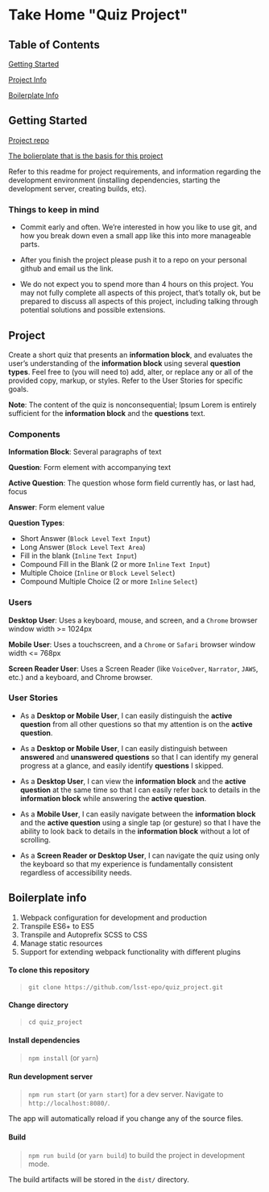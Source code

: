 # Take Home "Quiz Project"

## Table of Contents

[Getting Started](#getting-started)

[Project Info](#project)

[Boilerplate Info](#boilerplate-info)


## Getting Started

[Project repo](https://github.com/lsst-epo/quiz_project)

[The bolierplate that is the basis for this project](https://github.com/lsst-epo/webpack_babel_sass_boilerplate)

Refer to this readme for project requirements, and information regarding the development environment (installing dependencies, starting the development server, creating builds, etc).

### Things to keep in mind

* Commit early and often.  We’re interested in how you like to use git, and how you break down even a small app like this into more manageable parts.  

* After you finish the project please push it to a repo on your personal github and email us the link.

* We do not expect you to spend more than 4 hours on this project.  You may not fully complete all aspects of this project, that’s totally ok, but be prepared to discuss all aspects of this project, including talking through potential solutions and possible extensions.


## Project

Create a short quiz that presents an **information block**, and evaluates the user’s understanding of the **information block** using several **question types**.  Feel free to  (you will need to) add, alter, or replace any or all of the provided copy, markup, or styles. Refer to the User Stories for specific goals.

**Note**: The content of the quiz is nonconsequential; Ipsum Lorem is entirely sufficient for the **information block** and the **questions** text.

### Components

**Information Block**: Several paragraphs of text

**Question**: Form element with accompanying text

**Active Question**: The question whose form field currently has, or last had, focus

**Answer**: Form element value

**Question Types**:
* Short Answer (`Block Level` `Text Input`)
* Long Answer (`Block Level` `Text Area`)
* Fill in the blank (`Inline` `Text Input`)
* Compound Fill in the Blank (2 or more `Inline` `Text Input`)
* Multiple Choice (`Inline` or `Block Level` `Select`)
* Compound Multiple Choice (2 or more `Inline` `Select`)

### Users

**Desktop User**: Uses a keyboard, mouse, and screen, and a `Chrome` browser window width >= 1024px

**Mobile User**: Uses a touchscreen, and a `Chrome` or `Safari` browser window width <= 768px

**Screen Reader User**: Uses a Screen Reader (like `VoiceOver`, `Narrator`, `JAWS`, etc.) and a keyboard, and Chrome browser.

### User Stories

* As a **Desktop or Mobile User**, I can easily distinguish the **active question** from all other questions so that my attention is on the **active question**.

* As a **Desktop or Mobile User**, I can easily distinguish between **answered** and **unanswered** **questions** so that I can identify my general progress at a glance, and easily identify **questions** I skipped.

* As a **Desktop User**, I can view the **information block** and the **active question** at the same time so that I can easily refer back to details in the **information block** while answering the **active question**.

* As a **Mobile User**, I can easily navigate between the **information block** and the **active question** using a single tap (or gesture) so that I have the ability to look back to details in the **information block** without a lot of scrolling.

* As a **Screen Reader or Desktop User**, I can navigate the quiz using only the keyboard so that my experience is fundamentally consistent regardless of accessibility needs.


## Boilerplate info

 1. Webpack configuration for development and production
 2. Transpile ES6+ to ES5
 3. Transpile and Autoprefix SCSS to CSS
 4. Manage static resources
 5. Support for extending webpack functionality with different plugins

#### To clone this repository

> `git clone https://github.com/lsst-epo/quiz_project.git`

#### Change directory

> `cd quiz_project`

#### Install dependencies

> `npm install` (or `yarn`)

#### Run development server

> `npm run start` (or `yarn start`) for a dev server. Navigate to `http://localhost:8080/`. 

The app will automatically reload if you change any of the source files.

#### Build

> `npm run build` (or `yarn build`) to build the project in development mode. 

The build artifacts will be stored in the `dist/` directory.
